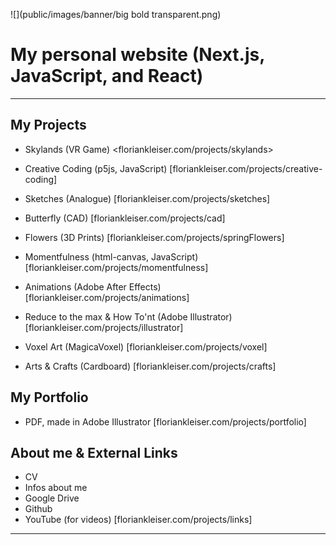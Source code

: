 ![](public/images/banner/big bold transparent.png)


# My personal website (Next.js, JavaScript, and React)

___

## My Projects
- Skylands (VR Game) 
    <floriankleiser.com/projects/skylands>

- Creative Coding (p5js, JavaScript)
    [floriankleiser.com/projects/creative-coding]

- Sketches (Analogue)
    [floriankleiser.com/projects/sketches]

- Butterfly (CAD)
    [floriankleiser.com/projects/cad]

- Flowers (3D Prints)
    [floriankleiser.com/projects/springFlowers]

- Momentfulness (html-canvas, JavaScript)
    [floriankleiser.com/projects/momentfulness]

- Animations (Adobe After Effects)
    [floriankleiser.com/projects/animations]

- Reduce to the max & How To'nt (Adobe Illustrator)
    [floriankleiser.com/projects/illustrator]

- Voxel Art (MagicaVoxel)
    [floriankleiser.com/projects/voxel]

- Arts & Crafts (Cardboard)
    [floriankleiser.com/projects/crafts]

## My Portfolio
- PDF, made in Adobe Illustrator
    [floriankleiser.com/projects/portfolio]

## About me & External Links
- CV
- Infos about me
- Google Drive
- Github
- YouTube (for videos)
    [floriankleiser.com/projects/links]

___
